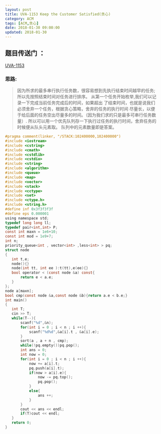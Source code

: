 ```yaml
---
layout: post
title: UVA-1153 Keep the Customer Satisfied(贪心)
category: ACM
tags: [ACM,贪心]
date: 2018-01-30 09:00:00
updated: 2018-01-30
---
```


## 题目传送门 ：
 [UVA-1153](https://vjudge.net/problem/UVA-1153)

 ### 思路:
>因为所求的最多串行执行任务数，很容易想到先执行结束时间越早的任务;
 所以先按照结束时间对任务进行排序。
 从第一个任务开始枚举,我们可以记录一下完成当前任务完成后的时间，如果超出
 了结束时间，也就是说我们必须舍弃一个任务，根据贪心策略，舍弃的任务的执行时间
 尽量长，以便于给后面的任务空出尽量多的时间。（因为我们求的只是最多可串行任务数量）.
 所以可以用一个优先队列存一下执行过任务的执行时间，舍弃任务的时候便从队头元素取。
 队列中的元素数量即是答案。

<!--more-->

 ```c
#pragma comment(linker, "/STACK:102400000,102400000")
#include <iostream>
#include <cstring>
#include <cmath>
#include <cstdlib>
#include <cstdio>
#include <string>
#include <algorithm>
#include <queue>
#include <map>
#include <vector>
#include <stack>
#include <cctype>
#include <set>
#include <ctype.h>
#include <string.h>
#define inf 0x3f3f3f3f
#define eps 0.000001
using namespace std;
typedef long long ll;
typedef pair<int,int> P;
const int maxn = 1e6+10;
const int mod = 1e9+7;
int n;
priority_queue<int , vector<int> ,less<int> > pq;
struct node
{
    int t,e;
    node(){}
    node(int tt, int ee ):t(tt),e(ee){}
    bool operator < (const node &a) const{
        return e < a.e;
    }
};
node a[maxn];
bool cmp(const node &a,const node &b){return a.e < b.e;}
int main()
{
    int T;
    cin >> T;
    while(T--){
        scanf("%d",&n);
        for(int i = 0 ; i < n ; i ++){
            scanf("%d%d",&a[i].t , &a[i].e);
        }
        sort(a , a + n , cmp);
        while(!pq.empty())pq.pop();
        int ans = 0;
        int now = 0;
        for(int i = 0 ; i < n ; i ++){
            now += a[i].t;
            pq.push(a[i].t);
            if(now > a[i].e){
                now -= pq.top();
                pq.pop();
            }
            else{
                ans ++;
            }
        }
        cout << ans << endl;
        if(T)cout << endl;
    }
    return 0;
}
 ```
